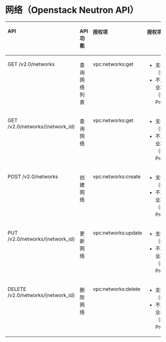 # 网络（Openstack Neutron API）<a name="ZH-CN_TOPIC_0103208471"></a>

<a name="table11673171511413"></a>
<table><thead align="left"><tr id="row15732115164110"><th class="cellrowborder" valign="top" width="37%" id="mcps1.1.5.1.1"><p id="p17732101524116"><a name="p17732101524116"></a><a name="p17732101524116"></a>API</p>
</th>
<th class="cellrowborder" valign="top" width="12%" id="mcps1.1.5.1.2"><p id="p104751580113"><a name="p104751580113"></a><a name="p104751580113"></a>API功能</p>
</th>
<th class="cellrowborder" valign="top" width="19%" id="mcps1.1.5.1.3"><p id="p373241524117"><a name="p373241524117"></a><a name="p373241524117"></a>授权项</p>
</th>
<th class="cellrowborder" valign="top" width="32%" id="mcps1.1.5.1.4"><p id="p1366363695811"><a name="p1366363695811"></a><a name="p1366363695811"></a>授权项作用域</p>
</th>
</tr>
</thead>
<tbody><tr id="row157326156414"><td class="cellrowborder" valign="top" width="37%" headers="mcps1.1.5.1.1 "><p id="p1173212156415"><a name="p1173212156415"></a><a name="p1173212156415"></a>GET /v2.0/networks</p>
</td>
<td class="cellrowborder" valign="top" width="12%" headers="mcps1.1.5.1.2 "><p id="p84753589117"><a name="p84753589117"></a><a name="p84753589117"></a>查询网络列表</p>
</td>
<td class="cellrowborder" valign="top" width="19%" headers="mcps1.1.5.1.3 "><p id="p135711055124116"><a name="p135711055124116"></a><a name="p135711055124116"></a>vpc:networks:get</p>
</td>
<td class="cellrowborder" valign="top" width="32%" headers="mcps1.1.5.1.4 "><a name="ul66241846203119"></a><a name="ul66241846203119"></a><ul id="ul66241846203119"><li>支持：项目（Project）</li><li>不支持：企业项目（Enterprise Project）</li></ul>
</td>
</tr>
<tr id="row77321415184117"><td class="cellrowborder" valign="top" width="37%" headers="mcps1.1.5.1.1 "><p id="p1773241564114"><a name="p1773241564114"></a><a name="p1773241564114"></a>GET /v2.0/networks/{network_id}</p>
</td>
<td class="cellrowborder" valign="top" width="12%" headers="mcps1.1.5.1.2 "><p id="p164756582018"><a name="p164756582018"></a><a name="p164756582018"></a>查询网络</p>
</td>
<td class="cellrowborder" valign="top" width="19%" headers="mcps1.1.5.1.3 "><p id="p1887275654110"><a name="p1887275654110"></a><a name="p1887275654110"></a>vpc:networks:get</p>
</td>
<td class="cellrowborder" valign="top" width="32%" headers="mcps1.1.5.1.4 "><a name="ul95023481322"></a><a name="ul95023481322"></a><ul id="ul95023481322"><li>支持：项目（Project）</li><li>不支持：企业项目（Enterprise Project）</li></ul>
</td>
</tr>
<tr id="row6733181554110"><td class="cellrowborder" valign="top" width="37%" headers="mcps1.1.5.1.1 "><p id="p6733515124120"><a name="p6733515124120"></a><a name="p6733515124120"></a>POST /v2.0/networks</p>
</td>
<td class="cellrowborder" valign="top" width="12%" headers="mcps1.1.5.1.2 "><p id="p947510581319"><a name="p947510581319"></a><a name="p947510581319"></a>创建网络</p>
</td>
<td class="cellrowborder" valign="top" width="19%" headers="mcps1.1.5.1.3 "><p id="p106995817411"><a name="p106995817411"></a><a name="p106995817411"></a>vpc:networks:create</p>
</td>
<td class="cellrowborder" valign="top" width="32%" headers="mcps1.1.5.1.4 "><a name="ul15513950173211"></a><a name="ul15513950173211"></a><ul id="ul15513950173211"><li>支持：项目（Project）</li><li>不支持：企业项目（Enterprise Project）</li></ul>
</td>
</tr>
<tr id="row1373361534112"><td class="cellrowborder" valign="top" width="37%" headers="mcps1.1.5.1.1 "><p id="p4733101504111"><a name="p4733101504111"></a><a name="p4733101504111"></a>PUT /v2.0/networks/{network_id}</p>
</td>
<td class="cellrowborder" valign="top" width="12%" headers="mcps1.1.5.1.2 "><p id="p4476165810113"><a name="p4476165810113"></a><a name="p4476165810113"></a>更新网络</p>
</td>
<td class="cellrowborder" valign="top" width="19%" headers="mcps1.1.5.1.3 "><p id="p202391459194120"><a name="p202391459194120"></a><a name="p202391459194120"></a>vpc:networks:update</p>
</td>
<td class="cellrowborder" valign="top" width="32%" headers="mcps1.1.5.1.4 "><a name="ul33641652103217"></a><a name="ul33641652103217"></a><ul id="ul33641652103217"><li>支持：项目（Project）</li><li>不支持：企业项目（Enterprise Project）</li></ul>
</td>
</tr>
<tr id="row20733111574111"><td class="cellrowborder" valign="top" width="37%" headers="mcps1.1.5.1.1 "><p id="p5733201511416"><a name="p5733201511416"></a><a name="p5733201511416"></a>DELETE /v2.0/networks/{network_id}</p>
</td>
<td class="cellrowborder" valign="top" width="12%" headers="mcps1.1.5.1.2 "><p id="p247615588112"><a name="p247615588112"></a><a name="p247615588112"></a>删除网络</p>
</td>
<td class="cellrowborder" valign="top" width="19%" headers="mcps1.1.5.1.3 "><p id="p19356507425"><a name="p19356507425"></a><a name="p19356507425"></a>vpc:networks:delete</p>
</td>
<td class="cellrowborder" valign="top" width="32%" headers="mcps1.1.5.1.4 "><a name="ul185134914469"></a><a name="ul185134914469"></a><ul id="ul185134914469"><li>支持：项目（Project）</li><li>不支持：企业项目（Enterprise Project）</li></ul>
</td>
</tr>
</tbody>
</table>

